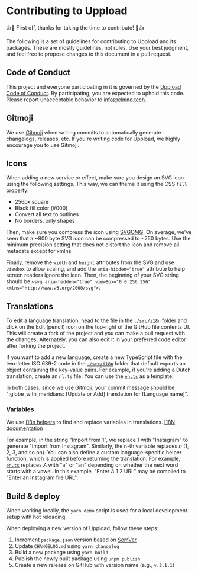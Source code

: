 # Contributing to Uppload

👍🎉 First off, thanks for taking the time to contribute! 🎉👍

The following is a set of guidelines for contributing to Uppload and its packages. These are mostly guidelines, not rules. Use your best judgment, and feel free to propose changes to this document in a pull request.

## Code of Conduct

This project and everyone participating in it is governed by the [Uppload Code of Conduct](https://github.com/elninotech/uppload/blob/master/CODE_OF_CONDUCT.md). By participating, you are expected to uphold this code. Please report unacceptable behavior to [info@elnino.tech](mailto:info@elnino.tech).

## Gitmoji

We use [Gitmoji](https://gitmoji.carloscuesta.me) when writing commits to automatically generate changelogs, releases, etc. If you're writing code for Uppload, we highly encourage you to use Gitmoji.

## Icons

When adding a new service or effect, make sure you design an SVG icon using the following settings. This way, we can theme it using the CSS `fill` property:

- 256px square
- Black fill color (#000)
- Convert all text to outlines
- No borders, only shapes

Then, make sure you compress the icon using [SVGOMG](https://jakearchibald.github.io/svgomg/). On average, we've seen that a ~800 byte SVG icon can be compressed to ~250 bytes. Use the minimum precision setting that does not distort the icon and remove all metadata except for xmlns.

Finally, remove the `width` and `height` attributes from the SVG and use `viewbox` to allow scaling, and add the `aria-hidden="true"` attribute to help screen readers ignore the icon. Then, the beginning of your SVG string should be `<svg aria-hidden="true" viewBox="0 0 256 256" xmlns="http://www.w3.org/2000/svg">`.

## Translations

To edit a language translation, head to the file in the [`./src/i18n`](https://github.com/elninotech/uppload/tree/master/src/i18n) folder and click on the Edit (pencil) icon on the top-right of the GitHub file contents UI. This will create a fork of the project and you can make a pull request with the changes. Alternately, you can also edit it in your preferred code editor after forking the project.

If you want to add a new language, create a new TypeScript file with the two-letter ISO 639-2 code in the [`./src/i18n`](https://github.com/elninotech/uppload/tree/master/src/i18n) folder that default exports an object containing the key-value pairs. For example, if you're adding a Dutch translation, create an `nl.ts` file. You can use the [`en.ts`](https://github.com/elninotech/uppload/blob/master/src/i18n/en.ts) as a template.

In both cases, since we use Gitmoji, your commit message should be "\:globe_with_meridians: \[Update or Add] translation for \[Language name]".

### Variables

We use [i18n helpers](https://github.com/elninotech/uppload/blob/master/src/helpers/i18n.ts) to find and replace variables in translations. [I18N documentation](https://uppload.js.org/i18n)

For example, in the string "Import from $1$", we replace $1$ with "Instagram" to generate "Import from Instagram". Similarly, the n-th variable replaces $n$ ($1$, $2$, $3$, and so on). You can also define a custom language-specific helper function, which is applied before returning the translation. For example, [`en.ts`](https://github.com/elninotech/uppload/blob/master/src/i18n/en.ts) replaces $A$ with "a" or "an" depending on whether the next word starts with a vowel. In this example, "Enter $A$ $1$ $2$ URL" may be compiled to "Enter an Instagram file URL".

## Build & deploy

When working locally, the `yarn demo` script is used for a local development setup with hot reloading.

When deploying a new version of Uppload, follow these steps:

1. Increment `package.json` version based on [SemVer](https://semver.org/)
2. Update `CHANGELOG.md` using `yarn changelog`
3. Build a new package using `yarn build`
4. Publish the newly built package using `unpm publish`
5. Create a new release on GitHub with version name (e.g., `v.2.1.1`)
